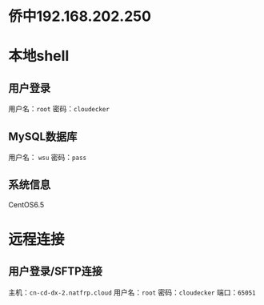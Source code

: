 # 侨中192.168.202.250
# 本地shell
## 用户登录
用户名：`root`
密码：`cloudecker`
## MySQL数据库
用户名： `wsu`
密码：`pass`
## 系统信息
CentOS6.5
# 远程连接
## 用户登录/SFTP连接
主机：`cn-cd-dx-2.natfrp.cloud`
用户名：`root`
密码：`cloudecker`
端口：`65051`

